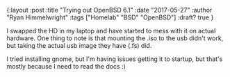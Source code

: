 {:layout :post
:title  "Trying out OpenBSD 6.1"
:date "2017-05-27"
:author "Ryan Himmelwright"
:tags ["Homelab" "BSD" "OpenBSD"]
:draft? true
}

I swapped the HD in my laptop and have started to mess with it on actual hardware. One thing to note is that mounting the .iso to the usb didn't work, but taking the actual usb image they have (.fs) did. 

I tried installing gnome, but I'm having issues getting it to startup, but that's mostly because I need to read the docs :)

